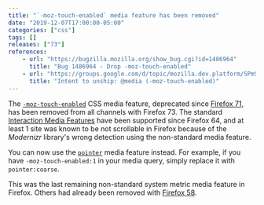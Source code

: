 ```yaml
---
title: "`-moz-touch-enabled` media feature has been removed"
date: "2019-12-07T17:00:00-05:00"
categories: ["css"]
tags: []
releases: ["73"]
references:
    - url: "https://bugzilla.mozilla.org/show_bug.cgi?id=1486964"
      title: "Bug 1486964 - Drop -moz-touch-enabled"
    - url: "https://groups.google.com/d/topic/mozilla.dev.platform/SPmSiWfn1Ts/discussion"
      title: "Intent to unship: @media (-moz-touch-enabled)"
---
```

The [`-moz-touch-enabled`](https://developer.mozilla.org/docs/Web/CSS/@media/-moz-touch-enabled) CSS media feature, deprecated since [Firefox 71](https://www.fxsitecompat.dev/en-CA/docs/2019/moz-touch-enabled-media-feature-has-been-deprecated/), has been removed from all channels with Firefox 73. The standard [Interaction Media Features](https://drafts.csswg.org/mediaqueries-4/#mf-interaction) have been supported since Firefox 64, and at least 1 site was known to be not scrollable in Firefox because of the *Modernizr* library's wrong detection using the non-standard media feature.

You can now use the [`pointer`](https://developer.mozilla.org/docs/Web/CSS/@media/pointer) media feature instead. For example, if you have `-moz-touch-enabled:1` in your media query, simply replace it with `pointer:coarse`.

This was the last remaining non-standard system metric media feature in Firefox. Others had already been removed with [Firefox 58](https://www.fxsitecompat.dev/en-CA/docs/2017/non-standard-system-metric-pseudo-classes-and-media-features-have-been-removed/).
